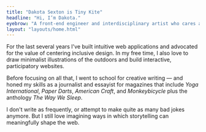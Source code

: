 ```yaml
---
title: "Dakota Sexton is Tiny Kite"
headline: "Hi, I’m Dakota."
eyebrow: "A front-end engineer and interdisciplinary artist who cares about design, data visualization, and storytelling."
layout: "layouts/home.html"
---
```


For the last several years I've built intuitive web applications and advocated for the value of centering inclusive design. In my free time, I also love to draw minimalist illustrations of the outdoors and build interactive, participatory websites.

Before focusing on all that, I went to school for creative writing — and honed my skills as a journalist and essayist for magazines that include _Yoga International_, _Paper Darts_, _American Craft_, and _Monkeybicycle_ plus the anthology _The Way We Sleep_.

I don't write as frequently, or attempt to make quite as many bad jokes anymore. But I still love imagining ways in which storytelling can meaningfully shape the web.
